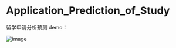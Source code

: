 # Application_Prediction_of_Study
留学申请分析预测
demo：

![image](https://github.com/Stephen-SMJ/Application_Prediction_of_Study/assets/67999981/bcd0c269-4616-4d54-b169-619aa784b444)

